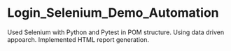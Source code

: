 # Login_Selenium_Demo_Automation
Used Selenium with Python and Pytest in POM structure.
Using data driven appoarch.
Implemented HTML report generation.
